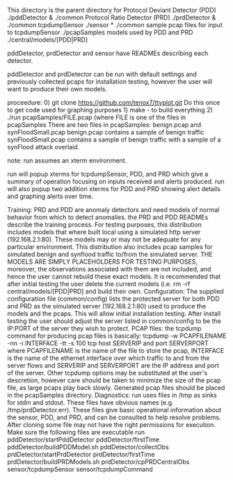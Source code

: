 
This directory is the parent directory for
	Protocol Deviant Detector (PDD) ./pddDetector & ./common
	Protocol Ratio Detector (PRD) ./prdDetector & ./common
	tcpdumpSensor ./sensor * ./common
	sample pcap files for input to tcpdumpSensor ./pcapSamples
	models used by PDD and PRD ./central/models/[PDD|PRD]

pddDetector, prdDetector and sensor have READMEs describing each detector.


pddDetector and prdDetector can be run with default settings and previously
collected pcaps for installation testing, however the user will want to produce
their own models.

proceedure:
	0) git clone https://github.com/tenox7/ttyplot.git
		Do this once to get code used for graphing purposes
	1) make - to build everything
	2) ./run pcapSamples/FILE.pcap (where FILE is one of the files in
		pcapSamples
		There are two files in pcapSamples: benign.pcap and synFloodSmall.pcap
		benign.pcap contains a sample of benign traffic
		synFloodSmall.pcap contains a sample of benign traffic with a 
			sample of a synFlood attack overlaid.

note: run assumes an xterm environment.

run will popup xterms for tcpdumpSensor, PDD, and PRD which
give a summary of operation focusing on inputs received and alerts produced.
run will also popup two addition xterms for PDD and PRD showing alert details
and graphing alerts over time.

Training:
PRD and PDD are anomaly detectors and need models of normal behavior from
which to detect anomalies.  the PRD and PDD READMEs describe the training
process.  For testing purposes, this distribution includes models that
where built local using a simulated http server (192.168.2.1:80).
These models may or may not be adequate for any particular environment.
This distribution also includes pcap samples for simulated benign and synflood
traffic to/from the simulated server.  THE MODELS ARE SIMPLY PLACEHOLDERS
FOR TESTING PURPOSES, moreover, the observations associated with them
are not included, and hence the user cannot rebuild these exact models.
It is recommended that after initial testing the user delete the current
models (i.e. rm -rf central/models/[PDD|PRD] and build their own.
Configuration:
The supplied configuration file (common/config) lists the protected server
for both PDD and PRD as the simulated server (192.168.2.1:80) used to
produce the models and the pcaps.  This will allow initial installation
testing.  After install testing the user should adjust the server listed in
common/config to be the IP:PORT of the server they wish to protect.
PCAP files:
the tcpdump command for producing pcap files is basically:
	tcpdump -w PCAPFILENAME -nn -i INTERFACE -tt -s 100 tcp host SERVERIP and port SERVERPORT
where PCAPFILENAME is the name of the file to store the pcap,
INTERFACE is the name of the ethernet interface over which traffic to
and from the server flows and SERVERIP and SERVERPORT are the IP address 
and port of the server.  Other tcpdump options may be substituted at the
user's descretion, however care should be taken to minimize the size of
the pcap file, as large pcaps play back slowly. Generated pcap files
should be placed in the pcapSamples directory.
Diagnostics:
run uses files in /tmp as sinks for stdin and stdout.  These files have
obvious names (e.g. /tmp/prdDetector.err).  These files give basic operational
information about the sensor, PDD, and PRD, and can be consulted to help
resolve problems.  
After cloning some file may not have the right permissions for execution.  Make sure
the following files are executable
	run
	pddDetector/startPddDetector
	pddDetector/firstTime
	pddDetector/buildPDDModel.sh
	pddDetector/collectObs
	prdDetector/startPrdDetector
	prdDetector/firstTime
	prdDetector/buildPRDModels.sh
	prdDetector/cpPRDCentralObs
	sensor/tcpdumpSensor
	sensor/tcpdumpCommand
